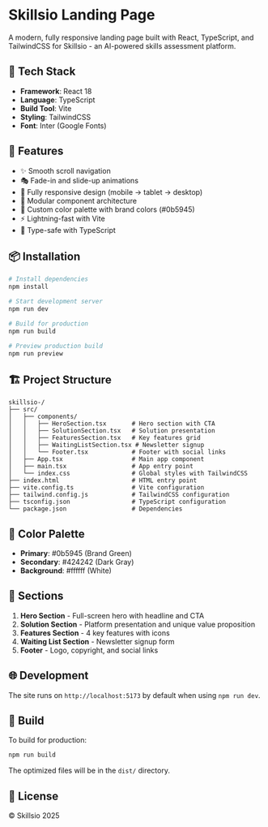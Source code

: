# Skillsio Landing Page

A modern, fully responsive landing page built with React, TypeScript, and TailwindCSS for Skillsio - an AI-powered skills assessment platform.

## 🚀 Tech Stack

- **Framework**: React 18
- **Language**: TypeScript
- **Build Tool**: Vite
- **Styling**: TailwindCSS
- **Font**: Inter (Google Fonts)

## 🎨 Features

- ✨ Smooth scroll navigation
- 🎭 Fade-in and slide-up animations
- 📱 Fully responsive design (mobile → tablet → desktop)
- 🎯 Modular component architecture
- 🎨 Custom color palette with brand colors (#0b5945)
- ⚡ Lightning-fast with Vite
- 💪 Type-safe with TypeScript

## 📦 Installation

```bash
# Install dependencies
npm install

# Start development server
npm run dev

# Build for production
npm run build

# Preview production build
npm run preview
```

## 🏗️ Project Structure

```
skillsio-/
├── src/
│   ├── components/
│   │   ├── HeroSection.tsx       # Hero section with CTA
│   │   ├── SolutionSection.tsx   # Solution presentation
│   │   ├── FeaturesSection.tsx   # Key features grid
│   │   ├── WaitingListSection.tsx # Newsletter signup
│   │   └── Footer.tsx            # Footer with social links
│   ├── App.tsx                   # Main app component
│   ├── main.tsx                  # App entry point
│   └── index.css                 # Global styles with TailwindCSS
├── index.html                    # HTML entry point
├── vite.config.ts                # Vite configuration
├── tailwind.config.js            # TailwindCSS configuration
├── tsconfig.json                 # TypeScript configuration
└── package.json                  # Dependencies
```

## 🎨 Color Palette

- **Primary**: #0b5945 (Brand Green)
- **Secondary**: #424242 (Dark Gray)
- **Background**: #ffffff (White)

## 📄 Sections

1. **Hero Section** - Full-screen hero with headline and CTA
2. **Solution Section** - Platform presentation and unique value proposition
3. **Features Section** - 4 key features with icons
4. **Waiting List Section** - Newsletter signup form
5. **Footer** - Logo, copyright, and social links

## 🌐 Development

The site runs on `http://localhost:5173` by default when using `npm run dev`.

## 🔧 Build

To build for production:

```bash
npm run build
```

The optimized files will be in the `dist/` directory.

## 📝 License

© Skillsio 2025
